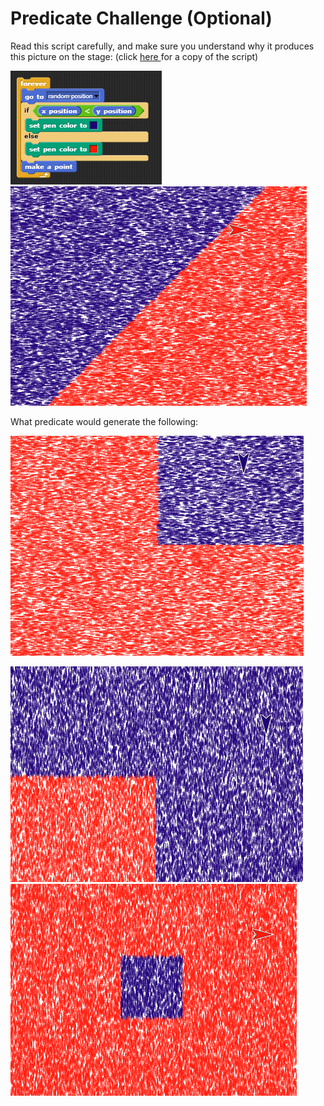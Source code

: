 # Predicate Challenge \(Optional\)

Read this script carefully, and make sure you understand why it produces this picture on the stage: \(click [here ](https://snap.berkeley.edu/snap/snap.html#present:Username=annechinn&ProjectName=predicate%20dots%20starter)for a copy of the script\)

![](../.gitbook/assets/image%20%28335%29.png) ![](../.gitbook/assets/image%20%28322%29.png) 



What predicate would generate the following:

![](../.gitbook/assets/image%20%28333%29.png) 

![](../.gitbook/assets/image%20%28339%29.png)![](../.gitbook/assets/image%20%28329%29.png) 

